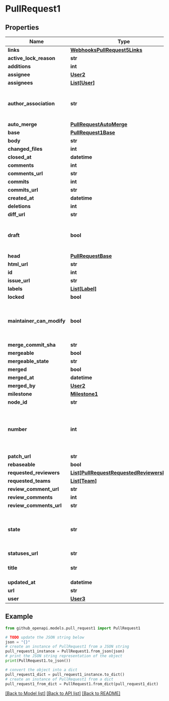 # PullRequest1


## Properties

Name | Type | Description | Notes
------------ | ------------- | ------------- | -------------
**links** | [**WebhooksPullRequest5Links**](WebhooksPullRequest5Links.md) |  | 
**active_lock_reason** | **str** |  | 
**additions** | **int** |  | [optional] 
**assignee** | [**User2**](User2.md) |  | 
**assignees** | [**List[User]**](User.md) |  | 
**author_association** | **str** | How the author is associated with the repository. | 
**auto_merge** | [**PullRequestAutoMerge**](PullRequestAutoMerge.md) |  | 
**base** | [**PullRequest1Base**](PullRequest1Base.md) |  | 
**body** | **str** |  | 
**changed_files** | **int** |  | [optional] 
**closed_at** | **datetime** |  | 
**comments** | **int** |  | [optional] 
**comments_url** | **str** |  | 
**commits** | **int** |  | [optional] 
**commits_url** | **str** |  | 
**created_at** | **datetime** |  | 
**deletions** | **int** |  | [optional] 
**diff_url** | **str** |  | 
**draft** | **bool** | Indicates whether or not the pull request is a draft. | 
**head** | [**PullRequestBase**](PullRequestBase.md) |  | 
**html_url** | **str** |  | 
**id** | **int** |  | 
**issue_url** | **str** |  | 
**labels** | [**List[Label]**](Label.md) |  | 
**locked** | **bool** |  | 
**maintainer_can_modify** | **bool** | Indicates whether maintainers can modify the pull request. | [optional] 
**merge_commit_sha** | **str** |  | 
**mergeable** | **bool** |  | [optional] 
**mergeable_state** | **str** |  | [optional] 
**merged** | **bool** |  | [optional] 
**merged_at** | **datetime** |  | 
**merged_by** | [**User2**](User2.md) |  | [optional] 
**milestone** | [**Milestone1**](Milestone1.md) |  | 
**node_id** | **str** |  | 
**number** | **int** | Number uniquely identifying the pull request within its repository. | 
**patch_url** | **str** |  | 
**rebaseable** | **bool** |  | [optional] 
**requested_reviewers** | [**List[PullRequestRequestedReviewersInner]**](PullRequestRequestedReviewersInner.md) |  | 
**requested_teams** | [**List[Team]**](Team.md) |  | 
**review_comment_url** | **str** |  | 
**review_comments** | **int** |  | [optional] 
**review_comments_url** | **str** |  | 
**state** | **str** | State of this Pull Request. Either &#x60;open&#x60; or &#x60;closed&#x60;. | 
**statuses_url** | **str** |  | 
**title** | **str** | The title of the pull request. | 
**updated_at** | **datetime** |  | 
**url** | **str** |  | 
**user** | [**User3**](User3.md) |  | 

## Example

```python
from github_openapi.models.pull_request1 import PullRequest1

# TODO update the JSON string below
json = "{}"
# create an instance of PullRequest1 from a JSON string
pull_request1_instance = PullRequest1.from_json(json)
# print the JSON string representation of the object
print(PullRequest1.to_json())

# convert the object into a dict
pull_request1_dict = pull_request1_instance.to_dict()
# create an instance of PullRequest1 from a dict
pull_request1_from_dict = PullRequest1.from_dict(pull_request1_dict)
```
[[Back to Model list]](../README.md#documentation-for-models) [[Back to API list]](../README.md#documentation-for-api-endpoints) [[Back to README]](../README.md)



